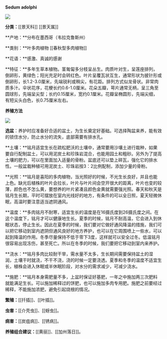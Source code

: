 **Sedum adolphi**

![](https://pic2.zhimg.com/v2-54983cf13ee8e42592ef4cd558b56175_r.jpg)

**分类：**[[景天科]] [[景天属]]

**产地：**分布在墨西哥（韦拉克鲁斯州）

**类别：**叶多肉植物 [[春秋型多肉植物]]

**花语：**感激、真诚的感谢

**特征：**多年生草本植物。茎匍匐多分枝呈丛生。肉质叶对生，呈莲座排列，倒卵形，黄绿色；阳光充足时会转红色。叶片呈覆瓦状互生，通常形状为披针形或倒卵形，长1.2-3.0厘米，先端锐利或稍尖，有花距。排列方式似龙骨状。非常肉质多汁。伞状花序，花梗长约0.6-1.0厘米。花朵五瓣，萼片通常无柄，呈三角至圆球形，先端呈尖型；长约0.15厘米，宽约0.1厘米。花瓣呈椭圆形，先端尖细，有短尖头白色，长0.75厘米左右。

**养殖方法**

![](https://pic1.zhimg.com/v2-96704c25dadd7633056ac5196f6e475c_r.jpg)

**选盆**：养护时应准备好合适的盆土，为生长奠定好基础。可选择陶盆来养，能有效的锁住水分，防止水分的流失，底部需要有排水孔。

**土壤：**铭月适宜生长在疏松肥沃的土壤中，通常要用沙壤土进行栽种，如果要自行配制盆土，可以用泥炭土和珍珠岩混合，也能用园土和粗砂。另外为了提高土壤的肥力，可以在里面加入适量的骨粉。盆底还可以垫上碎瓦，强化它的排水性。一般盆栽种植可用泥炭土、珍珠岩按3：2比例配制，添加少量的骨粉。

**光照：**铭月是喜阳的多肉植物，当光照好的时候，不光生长良好，并且也能上色。缺光后植株的叶片会拉长，叶片与叶片间会空开很大的距离，叶片也变的较薄，颜色也不怎么黄，要想养的叶片紧凑且颜色金黄就需要强光照。春天和秋天是铭月生长期，平时可摆放在室内光线好的地方，有条件的可以全日照，夏天轻微休眠，高温时要注意适当遮阴通风。

**温度：**多肉铭月不耐寒，适宜生长的温度是在16摄氏度到26摄氏度之间。在这个温度下，铭月才可以健康地生长。夏季的时候，铭月不耐高温，它会进入到休眠状态，停止生长。因此在夏季的时候，我们要对它做好通风降温的措施，我们可以把它移动到室内遮阴但通风良好的地方养护，也可以在它周围喷上一些水，可以起到降温的作用。冬季尽量保持不低于零下3度，这样就可以安全过冬。低温铭月很容易出现冻伤，甚至死亡。所以在冬季的时候，我们要把它移动到室内来养护。

**浇水：**铭月多肉比较耐干旱，需水量不太多，生长期间需要保持盆土的湿润，土壤干时就浇，不干不浇，浇的时候一定要浇透。夏季和冬季的温度不适宜生长，植株会进入休眠或半休眠阶段，对水分的需求减少，可减少浇水。

**施肥：**铭月本身需肥量不多，上盆时保证好基肥，一年之中施加两三次肥料就能满足生长。可以施加稀释过的饼肥，也可以施加多肉专用肥。施肥之前要经过稀释，不能施加浓肥，避免引起烧根的情况。

**繁殖：**[[扦插]]、[[叶插]]。

**虫害：**[[介壳虫]]、[[蚜虫]]。

**病害：**[[炭疽病]]、[[锈病]]。

**养殖组合建议：**[[黄丽]]、[[加州落日]]。
